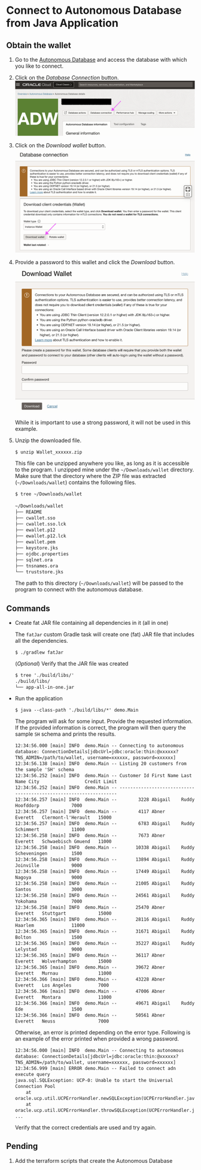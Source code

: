 # Connect to Autonomous Database from Java Application

## Obtain the wallet

1. Go to the [Autonomous Database](https://cloud.oracle.com/db/adb) and access
   the database with which you like to connect.

2. Click on the _Database Connection_ button.
   ![Autonomous Database details - Database connection](./assets/images/Autonomous%20Database%20details%20-%20Database%20connection.png)

3. Click on the _Download wallet_ button.
   ![Autonomous Database details - Download Wallet](./assets/images/Autonomous%20Database%20details%20-%20Download%20Wallet.png)

4. Provide a password to this wallet and click the _Download_ button.
   ![Autonomous Database details - Provide Password and Download Wallet](./assets/images/Autonomous%20Database%20details%20-%20Provide%20Password%20and%20Download%20Wallet.png)

   While it is important to use a strong password, it will not be used in this
   example.

5. Unzip the downloaded file.

   ```shell
   $ unzip Wallet_xxxxxx.zip
   ```

   This file can be unzipped anywhere you like, as long as it is accessible to
   the program. I unzipped mine under the `~/Downloads/wallet` directory. Make
   sure that the directory where the ZIP file was extracted
   (`~/Downloads/wallet`) contains the following files.

   ```shell
   $ tree ~/Downloads/wallet

   ~/Downloads/wallet
   ├── README
   ├── cwallet.sso
   ├── cwallet.sso.lck
   ├── ewallet.p12
   ├── ewallet.p12.lck
   ├── ewallet.pem
   ├── keystore.jks
   ├── ojdbc.properties
   ├── sqlnet.ora
   ├── tnsnames.ora
   └── truststore.jks
   ```

   The path to this directory (`~/Downloads/wallet`) will be passed to the
   program to connect with the autonomous database.

## Commands

- Create fat JAR file containing all dependencies in it (all in one)

  The `fatJar` custom Gradle task will create one (fat) JAR file that includes
  all the dependencies.

  ```shell
  $ ./gradlew fatJar
  ```

  (_Optional_) Verify that the JAR file was created

  ```shell
  $ tree './build/libs/'
  ./build/libs/
  └── app-all-in-one.jar
  ```

- Run the application

  ```shell
  $ java --class-path './build/libs/*' demo.Main
  ```

  The program will ask for some input. Provide the requested information. If the
  provided information is correct, the program will then query the sample `SH`
  schema and prints the results.

  ```
  12:34:56.000 [main] INFO  demo.Main -- Connecting to autonomous database: ConnectionDetails[jdbcUrl=jdbc:oracle:thin:@xxxxxx?TNS_ADMIN=/path/to/wallet, username=xxxxxx, password=xxxxxx]
  12:34:56.138 [main] INFO  demo.Main -- Listing 20 customers from the sample 'SH' schema
  12:34:56.252 [main] INFO  demo.Main -- Customer Id First Name Last Name City                 Credit Limit
  12:34:56.252 [main] INFO  demo.Main -- ------------------------------------------------------------------
  12:34:56.257 [main] INFO  demo.Main --        3228 Abigail    Ruddy     Hoofddorp            7000
  12:34:56.257 [main] INFO  demo.Main --        4117 Abner      Everett   Clermont-l'Herault   15000
  12:34:56.257 [main] INFO  demo.Main --        6783 Abigail    Ruddy     Schimmert            11000
  12:34:56.258 [main] INFO  demo.Main --        7673 Abner      Everett   Schwaebisch Gmuend   11000
  12:34:56.258 [main] INFO  demo.Main --       10338 Abigail    Ruddy     Scheveningen         1500
  12:34:56.258 [main] INFO  demo.Main --       13894 Abigail    Ruddy     Joinville            9000
  12:34:56.258 [main] INFO  demo.Main --       17449 Abigail    Ruddy     Nagoya               9000
  12:34:56.258 [main] INFO  demo.Main --       21005 Abigail    Ruddy     Santos               3000
  12:34:56.258 [main] INFO  demo.Main --       24561 Abigail    Ruddy     Yokohama             7000
  12:34:56.258 [main] INFO  demo.Main --       25470 Abner      Everett   Stuttgart            15000
  12:34:56.365 [main] INFO  demo.Main --       28116 Abigail    Ruddy     Haarlem              11000
  12:34:56.365 [main] INFO  demo.Main --       31671 Abigail    Ruddy     Bolton               1500
  12:34:56.365 [main] INFO  demo.Main --       35227 Abigail    Ruddy     Lelystad             9000
  12:34:56.365 [main] INFO  demo.Main --       36117 Abner      Everett   Wolverhampton        15000
  12:34:56.365 [main] INFO  demo.Main --       39672 Abner      Everett   Murnau               11000
  12:34:56.366 [main] INFO  demo.Main --       43228 Abner      Everett   Los Angeles          7000
  12:34:56.366 [main] INFO  demo.Main --       47006 Abner      Everett   Montara              11000
  12:34:56.366 [main] INFO  demo.Main --       49671 Abigail    Ruddy     Ede                  1500
  12:34:56.366 [main] INFO  demo.Main --       50561 Abner      Everett   Neuss                7000
  ```

  Otherwise, an error is printed depending on the error type. Following is an
  example of the error printed when provided a wrong password.

  ```
  12:34:56.000 [main] INFO  demo.Main -- Connecting to autonomous database: ConnectionDetails[jdbcUrl=jdbc:oracle:thin:@xxxxxx?TNS_ADMIN=/path/to/wallet, username=xxxxxx, password=xxxxxx]
  12:34:56.999 [main] ERROR demo.Main -- Failed to connect adn execute query
  java.sql.SQLException: UCP-0: Unable to start the Universal Connection Pool
      at oracle.ucp.util.UCPErrorHandler.newSQLException(UCPErrorHandler.java:399)
      at oracle.ucp.util.UCPErrorHandler.throwSQLException(UCPErrorHandler.java:163)
  ...
  ```

  Verify that the correct credentials are used and try again.

## Pending

1. Add the terraform scripts that create the Autonomous Database
